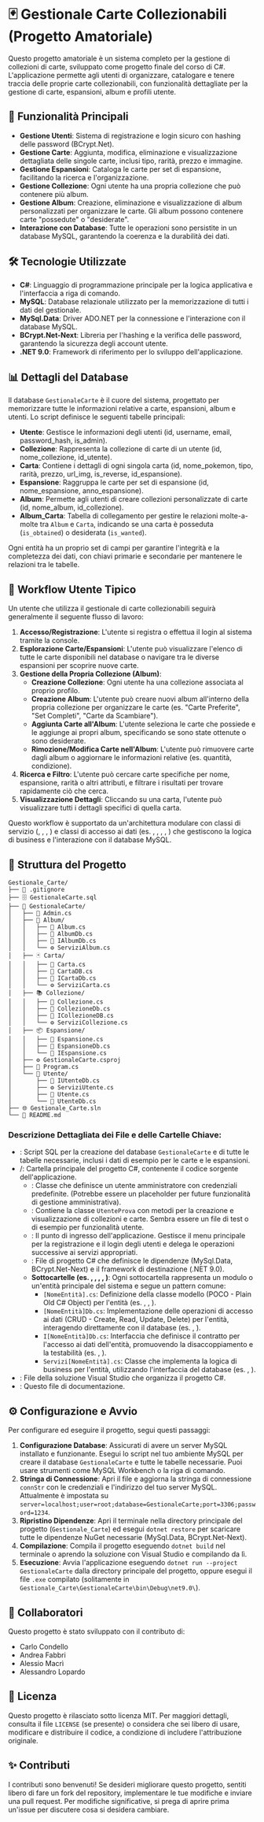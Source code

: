 # 🃏 Gestionale Carte Collezionabili (Progetto Amatoriale)

Questo progetto amatoriale è un sistema completo per la gestione di collezioni di carte, sviluppato come progetto finale del corso di C#. L'applicazione permette agli utenti di organizzare, catalogare e tenere traccia delle proprie carte collezionabili, con funzionalità dettagliate per la gestione di carte, espansioni, album e profili utente.

## 🚀 Funzionalità Principali

-   **Gestione Utenti**: Sistema di registrazione e login sicuro con hashing delle password (BCrypt.Net).
-   **Gestione Carte**: Aggiunta, modifica, eliminazione e visualizzazione dettagliata delle singole carte, inclusi tipo, rarità, prezzo e immagine.
-   **Gestione Espansioni**: Cataloga le carte per set di espansione, facilitando la ricerca e l'organizzazione.
-   **Gestione Collezione**: Ogni utente ha una propria collezione che può contenere più album.
-   **Gestione Album**: Creazione, eliminazione e visualizzazione di album personalizzati per organizzare le carte. Gli album possono contenere carte "possedute" o "desiderate".
-   **Interazione con Database**: Tutte le operazioni sono persistite in un database MySQL, garantendo la coerenza e la durabilità dei dati.

## 🛠️ Tecnologie Utilizzate

-   **C#**: Linguaggio di programmazione principale per la logica applicativa e l'interfaccia a riga di comando.
-   **MySQL**: Database relazionale utilizzato per la memorizzazione di tutti i dati del gestionale.
-   **MySql.Data**: Driver ADO.NET per la connessione e l'interazione con il database MySQL.
-   **BCrypt.Net-Next**: Libreria per l'hashing e la verifica delle password, garantendo la sicurezza degli account utente.
-   **.NET 9.0**: Framework di riferimento per lo sviluppo dell'applicazione.

## 📊 Dettagli del Database

Il database `GestionaleCarte` è il cuore del sistema, progettato per memorizzare tutte le informazioni relative a carte, espansioni, album e utenti. Lo script <mcfile name="GestionaleCarte.sql" path="d:\github\Gestionale_Carte\GestionaleCarte.sql"></mcfile> definisce le seguenti tabelle principali:

-   **Utente**: Gestisce le informazioni degli utenti (id, username, email, password_hash, is_admin).
-   **Collezione**: Rappresenta la collezione di carte di un utente (id, nome_collezione, id_utente).
-   **Carta**: Contiene i dettagli di ogni singola carta (id, nome_pokemon, tipo, rarità, prezzo, url_img, is_reverse, id_espansione).
-   **Espansione**: Raggruppa le carte per set di espansione (id, nome_espansione, anno_espansione).
-   **Album**: Permette agli utenti di creare collezioni personalizzate di carte (id, nome_album, id_collezione).
-   **Album_Carta**: Tabella di collegamento per gestire le relazioni molte-a-molte tra `Album` e `Carta`, indicando se una carta è posseduta (`is_obtained`) o desiderata (`is_wanted`).

Ogni entità ha un proprio set di campi per garantire l'integrità e la completezza dei dati, con chiavi primarie e secondarie per mantenere le relazioni tra le tabelle.

## 🚶 Workflow Utente Tipico

Un utente che utilizza il gestionale di carte collezionabili seguirà generalmente il seguente flusso di lavoro:

1.  **Accesso/Registrazione**: L'utente si registra o effettua il login al sistema tramite la console.
2.  **Esplorazione Carte/Espansioni**: L'utente può visualizzare l'elenco di tutte le carte disponibili nel database o navigare tra le diverse espansioni per scoprire nuove carte.
3.  **Gestione della Propria Collezione (Album)**:
    *   **Creazione Collezione**: Ogni utente ha una collezione associata al proprio profilo.
    *   **Creazione Album**: L'utente può creare nuovi album all'interno della propria collezione per organizzare le carte (es. "Carte Preferite", "Set Completi", "Carte da Scambiare").
    *   **Aggiunta Carte all'Album**: L'utente seleziona le carte che possiede e le aggiunge ai propri album, specificando se sono state ottenute o sono desiderate.
    *   **Rimozione/Modifica Carte nell'Album**: L'utente può rimuovere carte dagli album o aggiornare le informazioni relative (es. quantità, condizione).
4.  **Ricerca e Filtro**: L'utente può cercare carte specifiche per nome, espansione, rarità o altri attributi, e filtrare i risultati per trovare rapidamente ciò che cerca.
5.  **Visualizzazione Dettagli**: Cliccando su una carta, l'utente può visualizzare tutti i dettagli specifici di quella carta.

Questo workflow è supportato da un'architettura modulare con classi di servizio (<mcsymbol name="ServiziUtente" filename="ServiziUtente.cs" path="d:\github\Gestionale_Carte\GestionaleCarte\Utente\ServiziUtente.cs" startline="4" type="class"></mcsymbol>, <mcsymbol name="ServiziCarta" filename="ServiziCarta.cs" path="d:\github\Gestionale_Carte\GestionaleCarte\Carta\ServiziCarta.cs" startline="3" type="class"></mcsymbol>, <mcsymbol name="ServiziAlbum" filename="ServiziAlbum.cs" path="d:\github\Gestionale_Carte\GestionaleCarte\Album\ServiziAlbum.cs" startline="2" type="class"></mcsymbol>, <mcsymbol name="ServiziCollezione" filename="ServiziCollezione.cs" path="d:\github\Gestionale_Carte\GestionaleCarte\Collezione\ServiziCollezione.cs" startline="3" type="class"></mcsymbol>) e classi di accesso ai dati (es. <mcsymbol name="UtenteDb" filename="UtenteDb.cs" path="d:\github\Gestionale_Carte\GestionaleCarte\Utente\UtenteDb.cs" startline="3" type="class"></mcsymbol>, <mcsymbol name="CartaDB" filename="CartaDB.cs" path="d:\github\Gestionale_Carte\GestionaleCarte\Carta\CartaDB.cs" startline="3" type="class"></mcsymbol>, <mcsymbol name="AlbumDb" filename="AlbumDb.cs" path="d:\github\Gestionale_Carte\GestionaleCarte\Album\AlbumDb.cs" startline="2" type="class"></mcsymbol>, <mcsymbol name="CollezioneDb" filename="CollezioneDb.cs" path="d:\github\Gestionale_Carte\GestionaleCarte\Collezione\CollezioneDb.cs" startline="3" type="class"></mcsymbol>, <mcsymbol name="EspansioneDb" filename="EspansioneDb.cs" path="d:\github\Gestionale_Carte\GestionaleCarte\Espansione\EspansioneDb.cs" startline="3" type="class"></mcsymbol>) che gestiscono la logica di business e l'interazione con il database MySQL.

## 📂 Struttura del Progetto

```
Gestionale_Carte/
├── 📜 .gitignore
├── 🗄️ GestionaleCarte.sql
├── 📁 GestionaleCarte/
│   ├── 👤 Admin.cs
│   ├── 💽 Album/
│   │   ├── 📄 Album.cs
│   │   ├── 💾 AlbumDb.cs
│   │   ├── 🧩 IAlbumDb.cs
│   │   └── ⚙️ ServiziAlbum.cs
│   ├── 🃏 Carta/
│   │   ├── 📄 Carta.cs
│   │   ├── 💾 CartaDB.cs
│   │   ├── 🧩 ICartaDb.cs
│   │   └── ⚙️ ServiziCarta.cs
│   ├── 📚 Collezione/
│   │   ├── 📄 Collezione.cs
│   │   ├── 💾 CollezioneDb.cs
│   │   ├── 🧩 ICollezioneDB.cs
│   │   └── ⚙️ ServiziCollezione.cs
│   ├── 📦 Espansione/
│   │   ├── 📄 Espansione.cs
│   │   ├── 💾 EspansioneDb.cs
│   │   └── 🧩 IEspansione.cs
│   ├── ⚙️ GestionaleCarte.csproj
│   ├── 🚀 Program.cs
│   └── 👥 Utente/
│       ├── 🧩 IUtenteDb.cs
│       ├── ⚙️ ServiziUtente.cs
│       ├── 📄 Utente.cs
│       └── 💾 UtenteDb.cs
├── 🌐 Gestionale_Carte.sln
└── 📝 README.md
```

### Descrizione Dettagliata dei File e delle Cartelle Chiave:

-   <mcfile name="GestionaleCarte.sql" path="d:\github\Gestionale_Carte\GestionaleCarte.sql"></mcfile>: Script SQL per la creazione del database `GestionaleCarte` e di tutte le tabelle necessarie, inclusi i dati di esempio per le carte e le espansioni.
-   <mcfolder name="GestionaleCarte" path="d:\github\Gestionale_Carte\GestionaleCarte"></mcfolder>/: Cartella principale del progetto C#, contenente il codice sorgente dell'applicazione.
    -   <mcfile name="Admin.cs" path="d:\github\Gestionale_Carte\GestionaleCarte\Admin.cs"></mcfile>: Classe che definisce un utente amministratore con credenziali predefinite. (Potrebbe essere un placeholder per future funzionalità di gestione amministrativa).
    -   <mcfile name="Carlo.cs" path="d:\github\Gestionale_Carte\GestionaleCarte\Carlo.cs"></mcfile>: Contiene la classe `UtenteProva` con metodi per la creazione e visualizzazione di collezioni e carte. Sembra essere un file di test o di esempio per funzionalità utente.
    -   <mcfile name="Program.cs" path="d:\github\Gestionale_Carte\GestionaleCarte\Program.cs"></mcfile>: Il punto di ingresso dell'applicazione. Gestisce il menu principale per la registrazione e il login degli utenti e delega le operazioni successive ai servizi appropriati.
    -   <mcfile name="GestionaleCarte.csproj" path="d:\github\Gestionale_Carte\GestionaleCarte\GestionaleCarte.csproj"></mcfile>: File di progetto C# che definisce le dipendenze (MySql.Data, BCrypt.Net-Next) e il framework di destinazione (.NET 9.0).
    -   **Sottocartelle (es. <mcfolder name="Album" path="d:\github\Gestionale_Carte\GestionaleCarte\Album"></mcfolder>, <mcfolder name="Carta" path="d:\github\Gestionale_Carte\GestionaleCarte\Carta"></mcfolder>, <mcfolder name="Collezione" path="d:\github\Gestionale_Carte\GestionaleCarte\Collezione"></mcfolder>, <mcfolder name="Espansione" path="d:\github\Gestionale_Carte\GestionaleCarte\Espansione"></mcfolder>, <mcfolder name="Utente" path="d:\github\Gestionale_Carte\GestionaleCarte\Utente"></mcfolder>)**: Ogni sottocartella rappresenta un modulo o un'entità principale del sistema e segue un pattern comune:
        -   `[NomeEntità].cs`: Definizione della classe modello (POCO - Plain Old C# Object) per l'entità (es. <mcsymbol name="Carta" filename="Carta.cs" path="d:\github\Gestionale_Carte\GestionaleCarte\Carta\Carta.cs" startline="3" type="class"></mcsymbol>, <mcsymbol name="Album" filename="Album.cs" path="d:\github\Gestionale_Carte\GestionaleCarte\Album\Album.cs" startline="3" type="class"></mcsymbol>, <mcsymbol name="Utente" filename="Utente.cs" path="d:\github\Gestionale_Carte\GestionaleCarte\Utente\Utente.cs" startline="3" type="class"></mcsymbol>).
        -   `[NomeEntità]Db.cs`: Implementazione delle operazioni di accesso ai dati (CRUD - Create, Read, Update, Delete) per l'entità, interagendo direttamente con il database (es. <mcsymbol name="CartaDB" filename="CartaDB.cs" path="d:\github\Gestionale_Carte\GestionaleCarte\Carta\CartaDB.cs" startline="3" type="class"></mcsymbol>, <mcsymbol name="UtenteDb" filename="UtenteDb.cs" path="d:\github\Gestionale_Carte\GestionaleCarte\Utente\UtenteDb.cs" startline="3" type="class"></mcsymbol>).
        -   `I[NomeEntità]Db.cs`: Interfaccia che definisce il contratto per l'accesso ai dati dell'entità, promuovendo la disaccoppiamento e la testabilità (es. <mcsymbol name="ICartaDb" filename="ICartaDb.cs" path="d:\github\Gestionale_Carte\GestionaleCarte\Carta\ICartaDb.cs" startline="2" type="class"></mcsymbol>, <mcsymbol name="IUtenteDb" filename="IUtenteDb.cs" path="d:\github\Gestionale_Carte\GestionaleCarte\Utente\IUtenteDb.cs" startline="2" type="class"></mcsymbol>).
        -   `Servizi[NomeEntità].cs`: Classe che implementa la logica di business per l'entità, utilizzando l'interfaccia del database (es. <mcsymbol name="ServiziCarta" filename="ServiziCarta.cs" path="d:\github\Gestionale_Carte\GestionaleCarte\Carta\ServiziCarta.cs" startline="3" type="class"></mcsymbol>, <mcsymbol name="ServiziUtente" filename="ServiziUtente.cs" path="d:\github\Gestionale_Carte\GestionaleCarte\Utente\ServiziUtente.cs" startline="4" type="class"></mcsymbol>).
-   <mcfile name="Gestionale_Carte.sln" path="d:\github\Gestionale_Carte\Gestionale_Carte.sln"></mcfile>: File della soluzione Visual Studio che organizza il progetto C#.
-   <mcfile name="README.md" path="d:\github\Gestionale_Carte\README.md"></mcfile>: Questo file di documentazione.

## ⚙️ Configurazione e Avvio

Per configurare ed eseguire il progetto, segui questi passaggi:

1.  **Configurazione Database**: Assicurati di avere un server MySQL installato e funzionante. Esegui lo script <mcfile name="GestionaleCarte.sql" path="d:\github\Gestionale_Carte\GestionaleCarte.sql"></mcfile> nel tuo ambiente MySQL per creare il database `GestionaleCarte` e tutte le tabelle necessarie. Puoi usare strumenti come MySQL Workbench o la riga di comando.
2.  **Stringa di Connessione**: Apri il file <mcfile name="Program.cs" path="d:\github\Gestionale_Carte\GestionaleCarte\Program.cs"></mcfile> e aggiorna la stringa di connessione `connStr` con le credenziali e l'indirizzo del tuo server MySQL. Attualmente è impostata su `server=localhost;user=root;database=GestionaleCarte;port=3306;password=1234`.
3.  **Ripristino Dipendenze**: Apri il terminale nella directory principale del progetto (`Gestionale_Carte`) ed esegui `dotnet restore` per scaricare tutte le dipendenze NuGet necessarie (MySql.Data, BCrypt.Net-Next).
4.  **Compilazione**: Compila il progetto eseguendo `dotnet build` nel terminale o aprendo la soluzione <mcfile name="Gestionale_Carte.sln" path="d:\github\Gestionale_Carte\Gestionale_Carte.sln"></mcfile> con Visual Studio e compilando da lì.
5.  **Esecuzione**: Avvia l'applicazione eseguendo `dotnet run --project GestionaleCarte` dalla directory principale del progetto, oppure esegui il file `.exe` compilato (solitamente in `Gestionale_Carte\GestionaleCarte\bin\Debug\net9.0\`).

## 🤝 Collaboratori

Questo progetto è stato sviluppato con il contributo di:

-   Carlo Condello
-   Andrea Fabbri
-   Alessio Macrì
-   Alessandro Lopardo

## 📝 Licenza

Questo progetto è rilasciato sotto licenza MIT. Per maggiori dettagli, consulta il file `LICENSE` (se presente) o considera che sei libero di usare, modificare e distribuire il codice, a condizione di includere l'attribuzione originale.

## ✨ Contributi

I contributi sono benvenuti! Se desideri migliorare questo progetto, sentiti libero di fare un fork del repository, implementare le tue modifiche e inviare una pull request. Per modifiche significative, si prega di aprire prima un'issue per discutere cosa si desidera cambiare.
